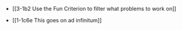 - [[3-1b2 Use the Fun Criterion to filter what problems to work on]]

- [[1-1c6e This goes on ad infinitum]]

